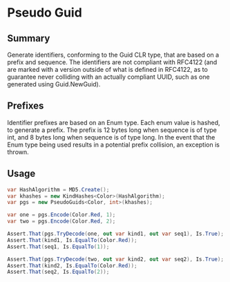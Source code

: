 # Pseudo Guid
## Summary
Generate identifiers, conforming to the Guid CLR type, that are based on a prefix and sequence.
The identifiers are not compliant with RFC4122 (and are marked with a version outside of what is defined in RFC4122,
as to guarantee never colliding with an actually compliant UUID, such as one generated using Guid.NewGuid).

## Prefixes
Identifier prefixes are based on an Enum type. Each enum value is hashed, to generate a prefix.
The prefix is 12 bytes long when sequence is of type int, and 8 bytes long when sequence is of type long.
In the event that the Enum type being used results in a potential prefix collision, an exception is thrown.

## Usage
```csharp
var HashAlgorithm = MD5.Create();
var khashes = new KindHashes<Color>(HashAlgorithm);
var pgs = new PseudoGuids<Color, int>(khashes);

var one = pgs.Encode(Color.Red, 1);
var two = pgs.Encode(Color.Red, 2);

Assert.That(pgs.TryDecode(one, out var kind1, out var seq1), Is.True);
Assert.That(kind1, Is.EqualTo(Color.Red));
Assert.That(seq1, Is.EqualTo(1));

Assert.That(pgs.TryDecode(two, out var kind2, out var seq2), Is.True);
Assert.That(kind2, Is.EqualTo(Color.Red));
Assert.That(seq2, Is.EqualTo(2));
```
